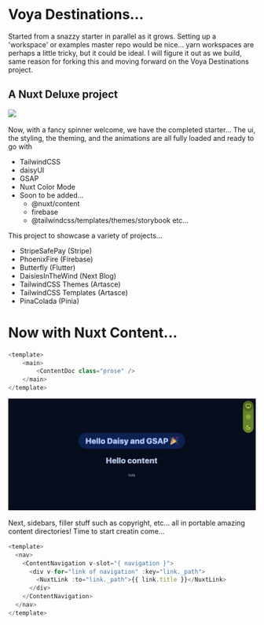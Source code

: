 # Voya Destinations... 

Started from a snazzy starter in parallel as it grows. Setting up a 'workspace' or examples master repo would be nice... yarn workspaces are perhaps a little tricky, but it could be ideal. I will figure it out as we build, same reason for forking this and moving forward on the Voya Destinations project.

## A Nuxt Deluxe project

<img src="./project/status-update.png" />

Now, with a fancy spinner welcome, we have the completed starter... The ui, the styling, the theming, and the animations are all fully loaded and ready to go with

- TailwindCSS 
- daisyUI
- GSAP 
- Nuxt Color Mode
- Soon to be added...
  - @nuxt/content
  - firebase
  - @tailwindcss/templates/themes/storybook etc... 

This project to showcase a variety of projects...

-   StripeSafePay (Stripe)
-   PhoenixFire (Firebase)
-   Butterfly (Flutter)
-   DaisiesInTheWind (Next Blog)
-   TailwindCSS Themes (Artasce)
-   TailwindCSS Templates (Artasce)
-   PinaColada (Pinia)


# Now with Nuxt Content...

```javascript
<template>
    <main>
        <ContentDoc class="prose" />
    </main>
</template>

```

<img src="./project/hello-content.png" />

Next, sidebars, filler stuff such as copyright, etc... all in portable amazing content directories! Time to start creatin come...
```javascript
<template>
  <nav>
    <ContentNavigation v-slot="{ navigation }">
      <div v-for="link of navigation" :key="link._path">
        <NuxtLink :to="link._path">{{ link.title }}</NuxtLink>
      </div>
    </ContentNavigation>
  </nav>
</template>

```
